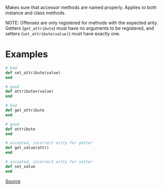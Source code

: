 
Makes sure that accessor methods are named properly. Applies
to both instance and class methods.

NOTE: Offenses are only registered for methods with the expected
arity. Getters (`get_attribute`) must have no arguments to be
registered, and setters (`set_attribute(value)`) must have exactly
one.

# Examples

```ruby
# bad
def set_attribute(value)
end

# good
def attribute=(value)
end

# bad
def get_attribute
end

# good
def attribute
end

# accepted, incorrect arity for getter
def get_value(attr)
end

# accepted, incorrect arity for setter
def set_value
end
```

[Source](http://www.rubydoc.info/gems/rubocop/RuboCop/Cop/Naming/AccessorMethodName)
